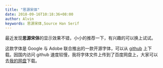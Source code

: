 ```yaml
---
title: "思源宋体"
date: 2018-09-16T10:18:36+08:00
author: Alvin
keywords: 思源宋体,Source Han Serif
---
```


最近发现**思源宋体**的显示效果不错，小小的推荐一下，有兴趣的可以换上试试。

这款字体是 Google 与 Adobe 联合推出的一款开源字体，可以从 [github](https://github.com/adobe-fonts/source-han-serif/tree/release) 上下载。因国内访问 github 速度较慢，我将字体文件上传到了百度网盘上，大家可以去[我的网盘](https://pan.baidu.com/s/1O6e7jp_IaLv_C-BtL3Bq1g#list/path=%2F)下载。
